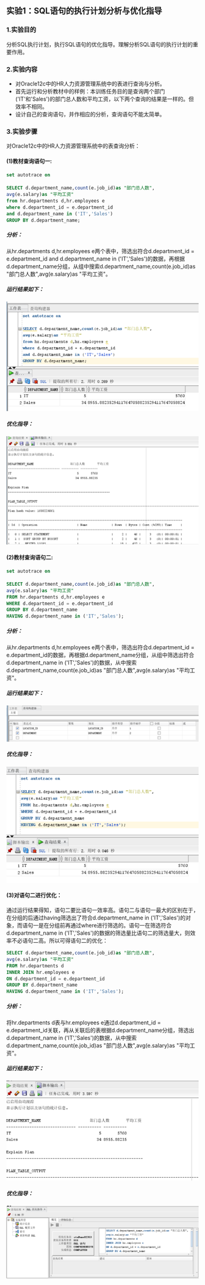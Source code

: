 ## 实验1：SQL语句的执行计划分析与优化指导
### 1.实验目的
分析SQL执行计划，执行SQL语句的优化指导。理解分析SQL语句的执行计划的重要作用。
### 2.实验内容
- 对Oracle12c中的HR人力资源管理系统中的表进行查询与分析。
- 首先运行和分析教材中的样例：本训练任务目的是查询两个部门('IT'和'Sales')的部门总人数和平均工资，以下两个查询的结果是一样的。但效率不相同。
- 设计自己的查询语句，并作相应的分析，查询语句不能太简单。
### 3.实验步骤
对Oracle12c中的HR人力资源管理系统中的表查询分析：

#### (1)教材查询语句一:
```sql
set autotrace on

SELECT d.department_name,count(e.job_id)as "部门总人数",
avg(e.salary)as "平均工资"
from hr.departments d,hr.employees e
where d.department_id = e.department_id
and d.department_name in ('IT','Sales')
GROUP BY d.department_name;
```
##### 分析：
从hr.departments d,hr.employees e两个表中，筛选出符合d.department_id = e.department_id and d.department_name in ('IT','Sales')的数据，再根据d.department_name分组，从组中搜索d.department_name,count(e.job_id)as "部门总人数",avg(e.salary)as "平均工资"。
##### 运行结果如下：
![avatar](./1.png)
##### 优化指导：
![avatar](./2.png)
#### (2)教材查询语句二:
```sql
set autotrace on

SELECT d.department_name,count(e.job_id)as "部门总人数",
avg(e.salary)as "平均工资"
FROM hr.departments d,hr.employees e
WHERE d.department_id = e.department_id
GROUP BY d.department_name
HAVING d.department_name in ('IT','Sales');
```
##### 分析：
从hr.departments d,hr.employees e两个表中，筛选出符合d.department_id = e.department_id的数据，再根据d.department_name分组，从组中筛选出符合d.department_name in ('IT','Sales')的数据，从中搜索d.department_name,count(e.job_id)as "部门总人数",avg(e.salary)as "平均工资"。
##### 运行结果如下：
![avatar](./3.png)
##### 优化指导：
![avatar](./4.png)
#### (3)对语句二进行优化：
通过运行结果得知，语句二要比语句一效率高。语句二与语句一最大的区别在于，在分组的后通过having筛选出了符合d.department_name in ('IT','Sales')的对象，而语句一是在分组前再通过where进行筛选的。语句一在筛选符合d.department_name in ('IT','Sales')的数据的筛选量比语句二的筛选量大，则效率不必语句二高。所以可得语句二的优化：
```sql
SELECT d.department_name,count(e.job_id)as "部门总人数",
avg(e.salary)as "平均工资"
FROM hr.departments d
INNER JOIN hr.employees e
ON d.department_id = e.department_id
GROUP BY d.department_name
HAVING d.department_name in ('IT','Sales'); 
```
##### 分析：
将hr.departments d表与hr.employees e通过d.department_id = e.department_id关联，再从关联后的表根据d.department_name分组，筛选出d.department_name in ('IT','Sales')的数据，从中搜索d.department_name,count(e.job_id)as "部门总人数",avg(e.salary)as "平均工资"。
##### 运行结果如下：
![avatar](./5.png)
##### 优化指导：
![avatar](./6.png)